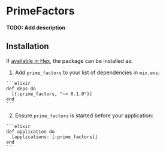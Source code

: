 # PrimeFactors

**TODO: Add description**

## Installation

If [available in Hex](https://hex.pm/docs/publish), the package can be installed as:

  1. Add `prime_factors` to your list of dependencies in `mix.exs`:

    ```elixir
    def deps do
      [{:prime_factors, "~> 0.1.0"}]
    end
    ```

  2. Ensure `prime_factors` is started before your application:

    ```elixir
    def application do
      [applications: [:prime_factors]]
    end
    ```

